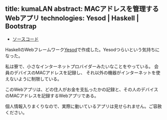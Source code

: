 title: kumaLAN
abstract: MACアドレスを管理するWebアプリ
technologies: Yesod | Haskell | Bootstrap
---

- [ソースコード](https://github.com/genya0407/yesod-kumalan-client)

HaskellのWebフレームワーク[Yesod](http://www.yesodweb.com/)で作成した。Yesodつらいという気持ちになった。

私は寮で、小さなインターネットプロバイダーみたいなことをやっている。
会員のデバイスのMACアドレスを記録し、
それ以外の機器がインターネットを使えないように制限している。

このWebアプリは、どの住人がお金を支払ったかの記録と、その人のデバイスのMACアドレスを記録するWebアプリである。

個人情報入りまくりなので、実際に動いているアプリは見せられません。ご容赦ください。


